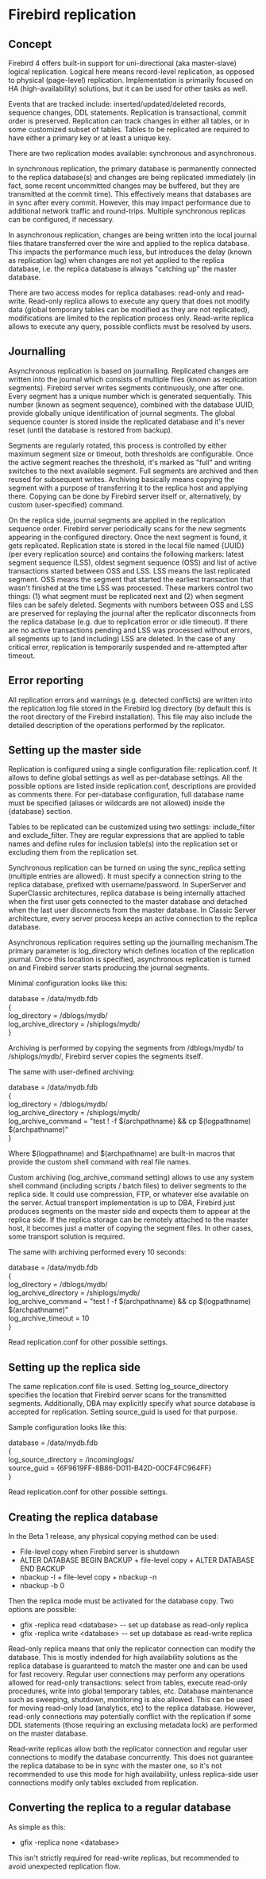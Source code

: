 # Firebird replication

## Concept

Firebird 4 offers built-in support for uni-directional \(aka master-slave\) logical replication. Logical here means record-level replication, as opposed to physical \(page-level\) replication. Implementation is primarily focused on HA \(high-availability\) solutions, but it can be used for other tasks as well.

Events that are tracked include: inserted/updated/deleted records, sequence changes, DDL statements. Replication is transactional, commit order is preserved. Replication can track changes in either all tables, or in some customized subset of tables. Tables to be replicated are required to have either a primary key or at least a unique key.

There are two replication modes available: synchronous and asynchronous.

In synchronous replication, the primary database is permanently connected to the replica database\(s\) and changes are being replicated immediately \(in fact, some recent uncommitted changes may be buffered, but they are transmitted at the commit time\). This effectively means that databases are in sync after every commit. However, this may impact performance due to additional network traffic and round-trips. Multiple synchronous replicas can be configured, if necessary.

In asynchronous replication, changes are being written into the local journal files thatare transferred over the wire and applied to the replica database. This impacts the performance much less, but introduces the delay \(known as replication lag\) when changes are not yet applied to the replica database, i.e. the replica database is always "catching up" the master database.

There are two access modes for replica databases: read-only and read-write. Read-only replica allows to execute any query that does not modify data \(global temporary tables can be modified as they are not replicated\), modifications are limited to the replication process only. Read-write replica allows to execute any query, possible conflicts must be resolved by users.

## Journalling

Asynchronous replication is based on journalling. Replicated changes are written into the journal which consists of multiple files \(known as replication segments\). Firebird server writes segments continuously, one after one. Every segment has a unique number which is generated sequentially. This number \(known as segment sequence\), combined with the database UUID, provide globally unique identification of journal segments. The global sequence counter is stored inside the replicated database and it's never reset \(until the database is restored from backup\).

Segments are regularly rotated, this process is controlled by either maximum segment size or timeout, both thresholds are configurable. Once the active segment reaches the threshold, it's marked as "full" and writing switches to the next available segment. Full segments are archived and then reused for subsequent writes. Archiving basically means copying the segment with a purpose of transferring it to the replica host and applying there. Copying can be done by Firebird server itself or, alternatively, by custom \(user-specified\) command.

On the replica side, journal segments are applied in the replication sequence order. Firebird server periodically scans for the new segments appearing in the configured directory. Once the next segment is found, it gets replicated. Replication state is stored in the local file named {UUID} \(per every replication source\) and contains the following markers: latest segment sequence \(LSS\), oldest segment sequence \(OSS\) and list of active transactions started between OSS and LSS. LSS means the last replicated segment. OSS means the segment that started the earliest transaction that wasn't finished at the time LSS was processed. These markers control two things: \(1\) what segment must be replicated next and \(2\) when segment files can be safely deleted. Segments with numbers between OSS and LSS are preserved for replaying the journal after the replicator disconnects from the replica database \(e.g. due to replication error or idle timeout\). If there are no active transactions pending and LSS was processed without errors, all segments up to \(and including\) LSS are deleted. In the case of any critical error, replication is temporarily suspended and re-attempted after timeout.

## Error reporting

All replication errors and warnings \(e.g. detected conflicts\) are written into the replication.log file stored in the Firebird log directory \(by default this is the root directory of the Firebird installation\). This file may also include the detailed description of the operations performed by the replicator.

## Setting up the master side

Replication is configured using a single configuration file: replication.conf. It allows to define global settings as well as per-database settings. All the possible options are listed inside replication.conf, descriptions are provided as comments there. For per-database configuration, full database name must be specified \(aliases or wildcards are not allowed\) inside the {database} section.

Tables to be replicated can be customized using two settings: include\_filter and exclude\_filter. They are regular expressions that are applied to table names and define rules for inclusion table\(s\) into the replication set or excluding them from the replication set.

Synchronous replication can be turned on using the sync\_replica setting \(multiple entries are allowed\). It must specify a connection string to the replica database, prefixed with username/password. In SuperServer and SuperClassic architectures, replica database is being internally attached when the first user gets connected to the master database and detached when the last user disconnects from the master database. In Classic Server architecture, every server process keeps an active connection to the replica database.

Asynchronous replication requires setting up the journalling mechanism.The primary parameter is log\_directory which defines location of the replication journal. Once this location is specified, asynchronous replication is turned on and Firebird server starts producing.the journal segments.

Minimal configuration looks like this:

database = /data/mydb.fdb  
{  
    log\_directory = /dblogs/mydb/  
    log\_archive\_directory = /shiplogs/mydb/  
}

Archiving is performed by copying the segments from /dblogs/mydb/ to /shiplogs/mydb/, Firebird server copies the segments  itself.

The same with user-defined archiving:

database = /data/mydb.fdb  
{  
    log\_directory = /dblogs/mydb/  
    log\_archive\_directory = /shiplogs/mydb/  
    log\_archive\_command = "test ! -f $\(archpathname\) && cp $\(logpathname\) $\(archpathname\)"  
}

Where $\(logpathname\) and $\(archpathname\) are built-in macros that provide the custom shell command with real file names.

Custom archiving \(log\_archive\_command setting\) allows to use any system shell command \(including scripts / batch files\) to deliver segments to the replica side. It could use compression, FTP, or whatever else available on the server. Actual transport implementation is up to DBA, Firebird just produces segments on the master side and expects them to appear at the replica side. If the replica storage can be remotely attached to the master host, it becomes just a matter of copying the segment files. In other cases, some transport solution is required.

The same with archiving performed every 10 seconds:

database = /data/mydb.fdb  
{  
    log\_directory = /dblogs/mydb/  
    log\_archive\_directory = /shiplogs/mydb/  
    log\_archive\_command = "test ! -f $\(archpathname\) && cp $\(logpathname\) $\(archpathname\)"  
    log\_archive\_timeout = 10  
}

Read replication.conf for other possible settings.

## Setting up the replica side

The same replication.conf file is used. Setting log\_source\_directory specifies the location that Firebird server scans for the transmitted segments. Additionally, DBA may explicitly specify what source database is accepted for replication. Setting source\_guid is used for that purpose.

Sample configuration looks like this:

database = /data/mydb.fdb  
{  
    log\_source\_directory = /incominglogs/  
    source\_guid = {6F9619FF-8B86-D011-B42D-00CF4FC964FF}  
}

Read replication.conf for other possible settings.

## Creating the replica database

In the Beta 1 release, any physical copying method can be used:

* File-level copy when Firebird server is shutdown
* ALTER DATABASE BEGIN BACKUP + file-level copy + ALTER DATABASE END BACKUP
* nbackup -l + file-level copy + nbackup -n
* nbackup -b 0

Then the replica mode must be activated for the database copy. Two options are possible:

* gfix -replica read &lt;database&gt; -- set up database as read-only replica
* gfix -replica write &lt;database&gt; -- set up database as read-write replica

Read-only replica means that only the replicator connection can modify the database. This is mostly indended for high availability solutions as the replica database is guaranteed to match the master one and can be used for fast recovery. Regular user connections may perform any operations allowed for read-only transactions: select from tables, execute read-only procedures, write into global temporary tables, etc. Database maintenance such as sweeping, shutdown, monitoring is also allowed. This can be used for moving read-only load \(analytics, etc\) to the replica database. However, read-only connections may potentially conflict with the replication if some DDL statements \(those requiring an exclusing metadata lock\) are performed on the master database.

Read-write replicas allow both the replicator connection and regular user connections to modify the database concurrently. This does not guarantee the replica database to be in sync with the master one, so it's not recommended to use this mode for high availability, unless replica-side user connections modify only tables excluded from replication.

## Converting the replica to a regular database

As simple as this:

* gfix -replica none &lt;database&gt;

This isn't strictly required for read-write replicas, but recommended to avoid unexpected replication flow.

